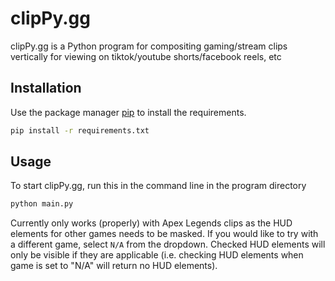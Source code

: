 # clipPy.gg

clipPy.gg is a Python program for compositing gaming/stream clips vertically for viewing on tiktok/youtube shorts/facebook reels, etc 

## Installation

Use the package manager [pip](https://pip.pypa.io/en/stable/) to install the requirements.

```bash
pip install -r requirements.txt
```

## Usage

To start clipPy.gg, run this in the command line in the program directory
```bash
python main.py
```

Currently only works (properly) with Apex Legends clips as the HUD elements for other games needs to be masked.
If you would like to try with a different game, select `N/A` from the dropdown. Checked HUD elements will only be visible if they are applicable (i.e. checking HUD elements when game is set to "N/A" will return no HUD elements).
